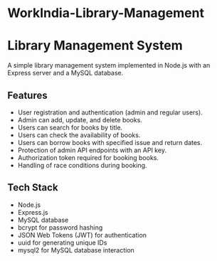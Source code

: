 # WorkIndia-Library-Management
# Library Management System

A simple library management system implemented in Node.js with an Express server and a MySQL database.

## Features

- User registration and authentication (admin and regular users).
- Admin can add, update, and delete books.
- Users can search for books by title.
- Users can check the availability of books.
- Users can borrow books with specified issue and return dates.
- Protection of admin API endpoints with an API key.
- Authorization token required for booking books.
- Handling of race conditions during booking.

## Tech Stack

- Node.js
- Express.js
- MySQL database
- bcrypt for password hashing
- JSON Web Tokens (JWT) for authentication
- uuid for generating unique IDs
- mysql2 for MySQL database interaction

